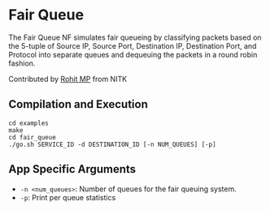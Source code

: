 Fair Queue
==
The Fair Queue NF simulates fair queueing by classifying packets based on the 5-tuple of Source IP, Source Port, Destination IP, Destination Port, and Protocol into separate queues and dequeuing the packets in a round robin fashion.

Contributed by [Rohit MP](https://gist.github.com/rohit-mp) from NITK

Compilation and Execution
--
```
cd examples
make
cd fair_queue
./go.sh SERVICE_ID -d DESTINATION_ID [-n NUM_QUEUES] [-p]
```

App Specific Arguments
--
  - `-n <num_queues>`: Number of queues for the fair queuing system.
  - `-p`: Print per queue statistics
